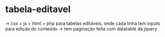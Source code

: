 # tabela-editavel
 -> css + js + html + php para tabelas editáveis, onde cada linha tem inputs para edição do conteúdo
 -> tem paginação feita com datatable da jquery
